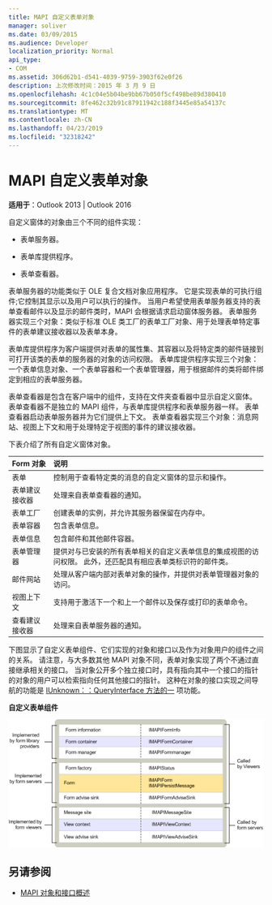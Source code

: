 ```yaml
---
title: MAPI 自定义表单对象
manager: soliver
ms.date: 03/09/2015
ms.audience: Developer
localization_priority: Normal
api_type:
- COM
ms.assetid: 306d62b1-d541-4039-9759-3903f62e0f26
description: 上次修改时间：2015 年 3 月 9 日
ms.openlocfilehash: 4c1c04e5b04be9bb67b050f5cf498be89d380410
ms.sourcegitcommit: 8fe462c32b91c87911942c188f3445e85a54137c
ms.translationtype: MT
ms.contentlocale: zh-CN
ms.lasthandoff: 04/23/2019
ms.locfileid: "32318242"
---
```

# <a name="mapi-custom-form-objects"></a>MAPI 自定义表单对象
  
**适用于**：Outlook 2013 | Outlook 2016 
  
自定义窗体的对象由三个不同的组件实现：
  
- 表单服务器。
    
- 表单库提供程序。
    
- 表单查看器。
    
表单服务器的功能类似于 OLE 复合文档对象应用程序。 它是实现表单的可执行组件;它控制其显示以及用户可以执行的操作。 当用户希望使用表单服务器支持的表单查看邮件以及显示的邮件类时，MAPI 会根据请求启动窗体服务器。 表单服务器实现三个对象：类似于标准 OLE 类工厂的表单工厂对象、用于处理表单特定事件的表单建议接收器以及表单本身。 
  
表单库提供程序为客户端提供对表单的属性集、其容器以及将特定类的邮件链接到可打开该类的表单的服务器的对象的访问权限。 表单库提供程序实现三个对象：一个表单信息对象、一个表单容器和一个表单管理器，用于根据邮件的类将邮件绑定到相应的表单服务器。
  
表单查看器是包含在客户端中的组件，支持在文件夹查看器中显示自定义窗体。 表单查看器不是独立的 MAPI 组件，与表单库提供程序和表单服务器一样。 表单查看器启动表单服务器并为它们提供上下文。 表单查看器实现三个对象：消息网站、视图上下文和用于处理特定于视图的事件的建议接收器。
  
下表介绍了所有自定义窗体对象。 
  
|**Form 对象**|**说明**|
|:-----|:-----|
|表单  <br/> |控制用于查看特定类的消息的自定义窗体的显示和操作。  <br/> |
|表单建议接收器  <br/> |处理来自表单查看器的通知。  <br/> |
|表单工厂  <br/> |创建表单的实例，并允许其服务器保留在内存中。  <br/> |
|表单容器  <br/> |包含表单信息。  <br/> |
|表单信息  <br/> |包含邮件和其他邮件容器。  <br/> |
|表单管理器  <br/> |提供对与已安装的所有表单相关的自定义表单信息的集成视图的访问权限。 此外，还匹配具有相应表单类标识符的邮件类。  <br/> |
|邮件网站  <br/> |处理从客户端内部对表单对象的操作，并提供对表单管理器对象的访问。  <br/> |
|视图上下文  <br/> |支持用于激活下一个和上一个邮件以及保存或打印的表单命令。  <br/> |
|查看建议接收器  <br/> |处理来自表单服务器的通知。  <br/> |
   
下图显示了自定义表单组件、它们实现的对象和接口以及作为对象用户的组件之间的关系。 请注意，与大多数其他 MAPI 对象不同，表单对象实现了两个不通过直接继承相关的接口。 当对象公开多个独立接口时，具有指向其中一个接口的指针的对象的用户可以检索指向任何其他接口的指针。 这种在对象的接口实现之间导航的功能是 [IUnknown：：QueryInterface 方法的一](https://msdn.microsoft.com/library/54d5ff80-18db-43f2-b636-f93ac053146d%28Office.15%29.aspx) 项功能。 
  
**自定义表单组件**
  
![自定义表单组件](media/amapi_67.gif "自定义表单组件")
  
## <a name="see-also"></a>另请参阅

- [MAPI 对象和接口概述](mapi-object-and-interface-overview.md)

